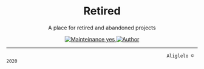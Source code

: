 <h1 align="center"> Retired </h1>
  <p align="center"> A place for retired and abandoned projects<br>
</p>
  
<!-- badges -->
<p align="center">
    <!-- mainteinance -->
      <a href="#">
        <img src="https://img.shields.io/badge/Repo-Retired-green" alt="Mainteinance yes" />
      </a>
      <a href="#">
        <img src="https://img.shields.io/badge/Author-Fynks-yellow" alt="Author" />
      </a>
</p>

--------------------------



                                                               Aliglelo © 2020
